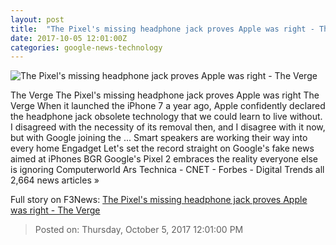 ```yaml
---
layout: post
title:  "The Pixel's missing headphone jack proves Apple was right - The Verge"
date: 2017-10-05 12:01:00Z
categories: google-news-technology
---
```


![The Pixel's missing headphone jack proves Apple was right - The Verge](https://cdn0.vox-cdn.com/thumbor/HFqcaL4fQbknW7afb4WX2NSUPDg=/0x146:2040x1214/fit-in/1200x630/cdn2.vox-cdn.com/uploads/chorus_asset/file/9378971/jbareham_170921_2006_0143.jpg)

The Verge The Pixel's missing headphone jack proves Apple was right The Verge When it launched the iPhone 7 a year ago, Apple confidently declared the headphone jack obsolete technology that we could learn to live without. I disagreed with the necessity of its removal then, and I disagree with it now, but with Google joining the ... Smart speakers are working their way into every home Engadget Let's set the record straight on Google's fake news aimed at iPhones BGR Google's Pixel 2 embraces the reality everyone else is ignoring Computerworld Ars Technica - CNET - Forbes - Digital Trends all 2,664 news articles »


Full story on F3News: [The Pixel's missing headphone jack proves Apple was right - The Verge](http://www.f3nws.com/n/pGXszB)

> Posted on: Thursday, October 5, 2017 12:01:00 PM
